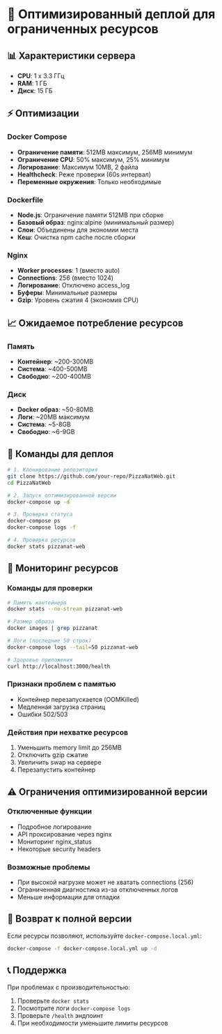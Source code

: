 # 🚀 Оптимизированный деплой для ограниченных ресурсов

## 📊 Характеристики сервера
- **CPU**: 1 x 3.3 ГГц
- **RAM**: 1 ГБ
- **Диск**: 15 ГБ

## ⚡ Оптимизации

### Docker Compose
- **Ограничение памяти**: 512MB максимум, 256MB минимум
- **Ограничение CPU**: 50% максимум, 25% минимум
- **Логирование**: Максимум 10MB, 2 файла
- **Healthcheck**: Реже проверки (60s интервал)
- **Переменные окружения**: Только необходимые

### Dockerfile
- **Node.js**: Ограничение памяти 512MB при сборке
- **Базовый образ**: nginx:alpine (минимальный размер)
- **Слои**: Объединены для экономии места
- **Кеш**: Очистка npm cache после сборки

### Nginx
- **Worker processes**: 1 (вместо auto)
- **Connections**: 256 (вместо 1024)
- **Логирование**: Отключено access_log
- **Буферы**: Минимальные размеры
- **Gzip**: Уровень сжатия 4 (экономия CPU)

## 📈 Ожидаемое потребление ресурсов

### Память
- **Контейнер**: ~200-300MB
- **Система**: ~400-500MB
- **Свободно**: ~200-400MB

### Диск
- **Docker образ**: ~50-80MB
- **Логи**: ~20MB максимум
- **Система**: ~5-8GB
- **Свободно**: ~6-9GB

## 🚀 Команды для деплоя

```bash
# 1. Клонирование репозитория
git clone https://github.com/your-repo/PizzaNatWeb.git
cd PizzaNatWeb

# 2. Запуск оптимизированной версии
docker-compose up -d

# 3. Проверка статуса
docker-compose ps
docker-compose logs -f

# 4. Проверка ресурсов
docker stats pizzanat-web
```

## 🔧 Мониторинг ресурсов

### Команды для проверки
```bash
# Память контейнера
docker stats --no-stream pizzanat-web

# Размер образа
docker images | grep pizzanat

# Логи (последние 50 строк)
docker-compose logs --tail=50 pizzanat-web

# Здоровье приложения
curl http://localhost:3000/health
```

### Признаки проблем с памятью
- Контейнер перезапускается (OOMKilled)
- Медленная загрузка страниц
- Ошибки 502/503

### Действия при нехватке ресурсов
1. Уменьшить memory limit до 256MB
2. Отключить gzip сжатие
3. Увеличить swap на сервере
4. Перезапустить контейнер

## ⚠️ Ограничения оптимизированной версии

### Отключенные функции
- Подробное логирование
- API проксирование через nginx
- Мониторинг nginx_status
- Некоторые security headers

### Возможные проблемы
- При высокой нагрузке может не хватать connections (256)
- Ограниченная диагностика из-за отключенных логов
- Меньше информации для отладки

## 🔄 Возврат к полной версии

Если ресурсы позволяют, используйте `docker-compose.local.yml`:

```bash
docker-compose -f docker-compose.local.yml up -d
```

## 📞 Поддержка

При проблемах с производительностью:
1. Проверьте `docker stats`
2. Посмотрите логи `docker-compose logs`
3. Проверьте `/health` эндпоинт
4. При необходимости уменьшите лимиты ресурсов 